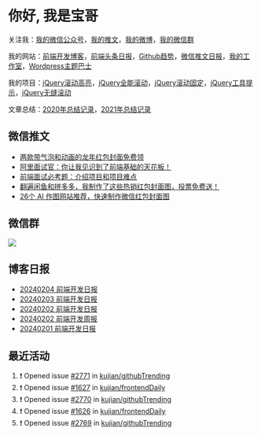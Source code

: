 
# 你好, 我是宝哥

关注我：[我的微信公众号](https://open.weixin.qq.com/qr/code?username=caibaojian_com)，[我的推文](https://weixin.qdkfweb.cn/)，[我的微博](https://weibo.com/kujian)，[我的微信群](https://qdkfweb.cn/go/weixinqun)

我的网站：[前端开发博客](https://qdkfweb.cn/)，[前端头条日报](https://toutiao.qdkfweb.cn/)，[Github趋势](https://github.qdkfweb.cn/)，[微信推文日报](https://weixin.qdkfweb.cn/)，[我的工作室](https://diy.qdkfweb.cn/)，[Wordpress主题巴士](https://wp.qdkfweb.cn/)

我的项目：[jQuery滚动高亮](https://github.com/kujian/scrollHighlight)，[jQuery全能滚动](https://github.com/kujian/power-slider)，[jQuery滚动固定](https://github.com/kujian/scrollfix)，[jQuery工具提示](https://github.com/kujian/tooltip)，[jQuery无缝滚动](http://github.com/kujian/scrollForever)

文章总结：[2020年总结记录](https://mp.weixin.qq.com/s/u0YW8BFWYLquVauhHrkSMQ)，[2021年总结记录](https://mp.weixin.qq.com/s/zMnxIpxMdDrIyuLxHRnSPw)


## 微信推文

<!-- BLOG-POST-LIST:START -->
- [两款带气泡和动画的龙年红包封面免费领](https://weixin.qdkfweb.cn/40185.html)
- [阿里面试官：你让我见识到了前端基础的天花板！](https://weixin.qdkfweb.cn/40155.html)
- [前端面试必考题：介绍项目和项目难点](https://weixin.qdkfweb.cn/40111.html)
- [翻遍闲鱼和拼多多，我制作了这些热销红包封面图，投票免费送！](https://weixin.qdkfweb.cn/40078.html)
- [26个 AI 作图网站推荐，快速制作微信红包封面图](https://weixin.qdkfweb.cn/39982.html)
<!-- BLOG-POST-LIST:END -->

## 微信群

![](https://qdkfweb.cn/d/uploads/2023/12/wechat.png?d=20240112)

## 博客日报

<!-- DAILY:START -->
- [20240204 前端开发日报](https://qdkfweb.cn/fe-daily-20240204.html)
- [20240203 前端开发日报](https://qdkfweb.cn/fe-daily-20240203.html)
- [20240202 前端开发日报](https://qdkfweb.cn/fe-daily-20240202.html)
- [20240202 前端开发周报](https://qdkfweb.cn/fe-weekly-20240202.html)
- [20240201 前端开发日报](https://qdkfweb.cn/fe-daily-20240201.html)
<!-- DAILY:END -->


## 最近活动

<!--START_SECTION:activity-->
1. ❗ Opened issue [#2771](https://github.com/kujian/githubTrending/issues/2771) in [kujian/githubTrending](https://github.com/kujian/githubTrending)
2. ❗ Opened issue [#1627](https://github.com/kujian/frontendDaily/issues/1627) in [kujian/frontendDaily](https://github.com/kujian/frontendDaily)
3. ❗ Opened issue [#2770](https://github.com/kujian/githubTrending/issues/2770) in [kujian/githubTrending](https://github.com/kujian/githubTrending)
4. ❗ Opened issue [#1626](https://github.com/kujian/frontendDaily/issues/1626) in [kujian/frontendDaily](https://github.com/kujian/frontendDaily)
5. ❗ Opened issue [#2769](https://github.com/kujian/githubTrending/issues/2769) in [kujian/githubTrending](https://github.com/kujian/githubTrending)
<!--END_SECTION:activity-->
